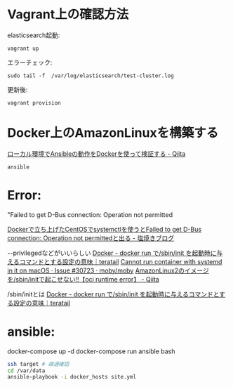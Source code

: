 
# Vagrant上の確認方法
elasticsearch起動:

```shell
vagrant up
```

エラーチェック:

```shell
sudo tail -f  /var/log/elasticsearch/test-cluster.log
```

更新後:

```shell
vagrant provision
```


# Docker上のAmazonLinuxを構築する
[ローカル環境でAnsibleの動作をDockerを使って検証する - Qiita](https://qiita.com/nijibox_tech/items/3cf6e9229d969e16e031)

```bash
ansible 
```

# Error:
"Failed to get D-Bus connection: Operation not permitted

[Dockerで立ち上げたCentOSでsystemctlを使うとFailed to get D-Bus connection: Operation not permittedと出る - 塩焼きブログ](https://blog.sioyaki.com/entry/2016/06/18/214055)

--privilegedなどがいいらしい
[Docker - docker run で/sbin/init を起動時に与えるコマンドとする設定の意味｜teratail](https://teratail.com/questions/83479)
[Cannot run container with systemd in it on macOS · Issue #30723 · moby/moby](https://github.com/moby/moby/issues/30723)
[AmazonLinux2のイメージを/sbin/initで起こせない!!【oci runtime error】 - Qiita](https://qiita.com/harukisan/items/6910684bbf2043a29812)

/sbin/initとは
[Docker - docker run で/sbin/init を起動時に与えるコマンドとする設定の意味｜teratail](https://teratail.com/questions/83479#reply-131141)



# ansible:
docker-compose up -d
docker-compose run ansible bash


```bash
ssh target # 疎通確認
cd /var/data
ansible-playbook -i docker_hosts site.yml
```



